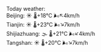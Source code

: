 Today weather:  
Beijing: ☀️   🌡️+18°C 🌬️↖4km/h  
Tianjin: ☀️   🌡️+23°C 🌬️↘7km/h  
Shijiazhuang: 🌫  🌡️+21°C 🌬️↙4km/h  
Tangshan: ☀️   🌡️+20°C 🌬️↘7km/h  
